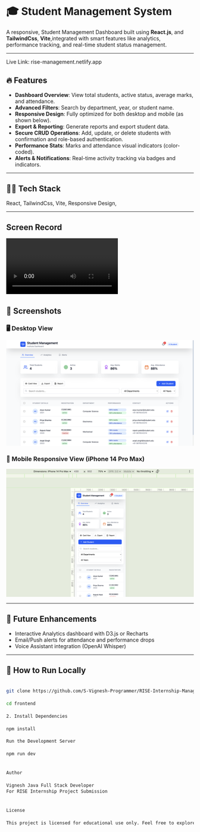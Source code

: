 # 🎓 Student Management System

A responsive, Student Management Dashboard built using  **React.js**, and **TailwindCss**, **Vite**,integrated with smart features like analytics, performance tracking, and real-time student status management.


---

Live Link: rise-management.netlify.app

## 🔥 Features

-  **Dashboard Overview**: View total students, active status, average marks, and attendance.
-  **Advanced Filters**: Search by department, year, or student name.
-  **Responsive Design**: Fully optimized for both desktop and mobile (as shown below).
-  **Export & Reporting**: Generate reports and export student data.
-  **Secure CRUD Operations**: Add, update, or delete students with confirmation and role-based authentication.
-  **Performance Stats**: Marks and attendance visual indicators (color-coded).
-  **Alerts & Notifications**: Real-time activity tracking via badges and indicators.

---

## 🧑‍💻 Tech Stack
  React,
  TailwindCss,
  Vite,
  Responsive Design,

---

## Screen Record
![ScreenRecord](./src/screen-record/intern-record.mp4)

## 📱 Screenshots

### 🖥️ Desktop View
![Desktop View](./src/screen-shots/desktop-view.png)

### 📱 Mobile Responsive View (iPhone 14 Pro Max)
![Mobile View](./src/screen-shots/mobile-view.png)

---

## 🚀 Future Enhancements

-  Interactive Analytics dashboard with D3.js or Recharts
-  Email/Push alerts for attendance and performance drops
-  Voice Assistant integration (OpenAI Whisper)

---

## 🧾 How to Run Locally

```bash

git clone https://github.com/S-Vignesh-Programmer/RISE-Internship-Management

cd frontend

2. Install Dependencies

npm install

Run the Development Server

npm run dev


Author

Vignesh Java Full Stack Developer
For RISE Internship Project Submission


License

This project is licensed for educational use only. Feel free to explore and improve it for your learning!

